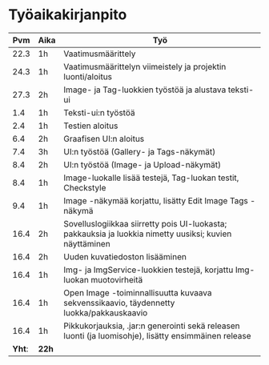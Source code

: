 # Työaikakirjanpito

|Pvm |Aika|Työ                                                          |
|----|----|-------------------------------------------------------------|
|22.3|1h  |Vaatimusmäärittely                                           |
|24.3|1h  |Vaatimusmäärittelyn viimeistely ja projektin luonti/aloitus  |
|27.3|2h  |Image- ja Tag-luokkien työstöä ja alustava teksti-ui         |
|1.4 |1h  |Teksti-ui:n työstöä                                          |
|2.4 |1h  |Testien aloitus                                              |
|6.4 |2h  |Graafisen UI:n aloitus                                       |
|7.4 |3h  |UI:n työstöä (Gallery- ja Tags-näkymät)                      |
|8.4 |2h  |UI:n työstöä (Image- ja Upload-näkymät)                      |
|8.4 |1h  |Image-luokalle lisää testejä, Tag-luokan testit, Checkstyle  |
|9.4 |1h  |Image -näkymää korjattu, lisätty Edit Image Tags -näkymä     |
|16.4|2h  |Sovelluslogiikkaa siirretty pois UI-luokasta; pakkauksia ja luokkia nimetty uusiksi; kuvien näyttäminen |
|16.4|2h  |Uuden kuvatiedoston lisääminen                               |
|16.4|1h  |Img- ja ImgService-luokkien testejä, korjattu Img-luokan muotovirheitä |
|16.4|1h  |Open Image -toiminnallisuutta kuvaava sekvenssikaavio, täydennetty luokka/pakkauskaavio |
|16.4|1h  |Pikkukorjauksia, .jar:n generointi sekä releasen luonti (ja luomisohje), lisätty ensimmäinen release |
|**Yht**:|**22h** |                                                     |
